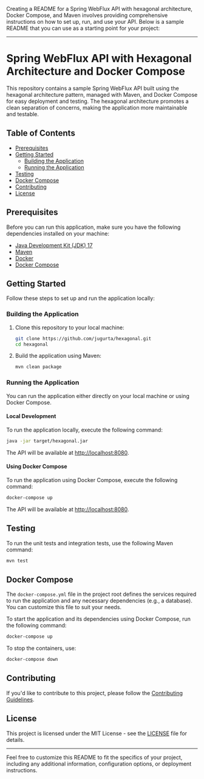 Creating a README for a Spring WebFlux API with hexagonal architecture, Docker Compose, and Maven involves providing comprehensive instructions on how to set up, run, and use your API. Below is a sample README that you can use as a starting point for your project:

---

# Spring WebFlux API with Hexagonal Architecture and Docker Compose

This repository contains a sample Spring WebFlux API built using the hexagonal architecture pattern, managed with Maven, and Docker Compose for easy deployment and testing. The hexagonal architecture promotes a clean separation of concerns, making the application more maintainable and testable.

## Table of Contents

- [Prerequisites](#prerequisites)
- [Getting Started](#getting-started)
    - [Building the Application](#building-the-application)
    - [Running the Application](#running-the-application)
- [Testing](#testing)
- [Docker Compose](#docker-compose)
- [Contributing](#contributing)
- [License](#license)

## Prerequisites

Before you can run this application, make sure you have the following dependencies installed on your machine:

- [Java Development Kit (JDK) 17](https://adoptium.net/)
- [Maven](https://maven.apache.org/install.html)
- [Docker](https://docs.docker.com/get-docker/)
- [Docker Compose](https://docs.docker.com/compose/install/)

## Getting Started

Follow these steps to set up and run the application locally:

### Building the Application

1. Clone this repository to your local machine:

   ```bash
   git clone https://github.com/jugurta/hexagonal.git
   cd hexagonal
   ```

2. Build the application using Maven:

   ```bash
   mvn clean package
   ```

### Running the Application

You can run the application either directly on your local machine or using Docker Compose.

#### Local Development

To run the application locally, execute the following command:

```bash
java -jar target/hexagonal.jar
```

The API will be available at [http://localhost:8080](http://localhost:8080).

#### Using Docker Compose

To run the application using Docker Compose, execute the following command:

```bash
docker-compose up
```

The API will be available at [http://localhost:8080](http://localhost:8080).

## Testing

To run the unit tests and integration tests, use the following Maven command:

```bash
mvn test
```

## Docker Compose

The `docker-compose.yml` file in the project root defines the services required to run the application and any necessary dependencies (e.g., a database). You can customize this file to suit your needs.

To start the application and its dependencies using Docker Compose, run the following command:

```bash
docker-compose up
```

To stop the containers, use:

```bash
docker-compose down
```

## Contributing

If you'd like to contribute to this project, please follow the [Contributing Guidelines](CONTRIBUTING.md).

## License

This project is licensed under the MIT License - see the [LICENSE](LICENSE) file for details.

---

Feel free to customize this README to fit the specifics of your project, including any additional information, configuration options, or deployment instructions.